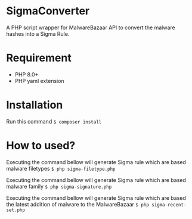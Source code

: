 # SigmaConverter
A PHP script wrapper for MalwareBazaar API to convert the malware hashes into a Sigma Rule.
# Requirement
- PHP 8.0+
- PHP yaml extension
# Installation
Run this command
`$ composer install`
# How to used?
Executing the command bellow will generate Sigma rule which are based malware filetypes
`$ php sigma-filetype.php`

Executing the command bellow will generate Sigma rule which are based malware family
`$ php sigma-signature.php`

Executing the command bellow will generate Sigma rule which are based the latest addition of malware to the MalwareBazaar
`$ php sigma-recent-set.php`